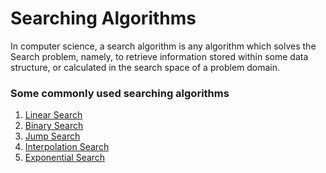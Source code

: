 # Searching Algorithms
In computer science, a search algorithm is any algorithm which solves the Search problem, namely, to retrieve information stored within some data structure, or calculated in the search space of a problem domain.

### Some commonly used searching algorithms
  1. [Linear Search]()
  2. [Binary Search]()
  3. [Jump Search]()
  4. [Interpolation Search]()
  5. [Exponential Search]()
  